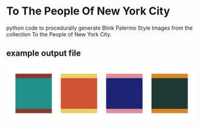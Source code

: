 # To The People Of New York City
python code to procedurally generate Blink Palermo Style Images from the collection To the People of New York City.

## example output file
![Screenshot](https://github.com/benmichae/tothepeopleofnewyork/blob/master/toThePeopleOfNewYorkCity.png)
